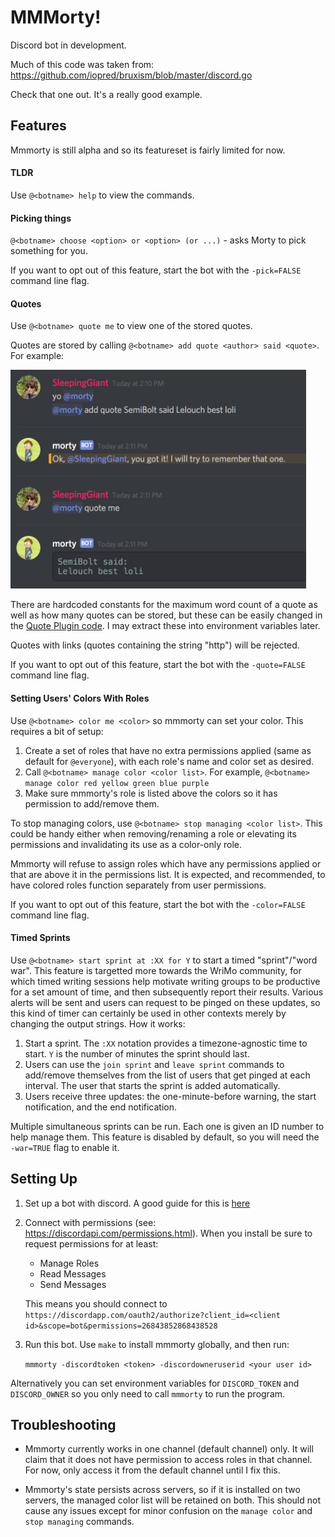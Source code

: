 # MMMorty!

Discord bot in development.

Much of this code was taken from:
https://github.com/iopred/bruxism/blob/master/discord.go

Check that one out. It's a really good example.

## Features

Mmmorty is still alpha and so its featureset is fairly limited for now.

#### TLDR

Use `@<botname> help` to view the commands.

#### Picking things

`@<botname> choose <option> or <option> (or ...)` - asks Morty to pick something for you.

If you want to opt out of this feature, start the bot with the `-pick=FALSE` command line flag.

#### Quotes

Use `@<botname> quote me` to view one of the stored quotes.

Quotes are stored by calling `@<botname> add quote <author> said <quote>`. For example:

<img src="docs/quotebot-example.png" height="350px">

There are hardcoded constants for the maximum word count of a quote as well as how many quotes can be stored, but these can be easily changed in the [Quote Plugin code](quoteplugin/quoteplugin.go). I may extract these into environment variables later.

Quotes with links (quotes containing the string "http") will be rejected.

If you want to opt out of this feature, start the bot with the `-quote=FALSE` command line flag.

#### Setting Users' Colors With Roles

Use `@<botname> color me <color>` so mmmorty can set your color. This requires a bit of setup:

1. Create a set of roles that have no extra permissions applied (same as default for `@everyone`), with each role's name and color set as desired.
2. Call `@<botname> manage color <color list>`. For example, `@<botname> manage color red yellow green blue purple`
3. Make sure mmmorty's role is listed above the colors so it has permission to add/remove them.

To stop managing colors, use `@<botname> stop managing <color list>`. This could be handy either when removing/renaming a role or elevating its permissions and invalidating its use as a color-only role.

Mmmorty will refuse to assign roles which have any permissions applied or that are above it in the permissions list. It is expected, and recommended, to have colored roles function separately from user permissions.

If you want to opt out of this feature, start the bot with the `-color=FALSE` command line flag.

#### Timed Sprints

Use `@<botname> start sprint at :XX for Y` to start a timed "sprint"/"word war". This feature is targetted more towards the WriMo community, for which timed writing sessions help motivate writing groups to be productive for a set amount of time, and then subsequently report their results. Various alerts will be sent and users can request to be pinged on these updates, so this kind of timer can certainly be used in other contexts merely by changing the output strings. How it works:

1. Start a sprint. The `:XX` notation provides a timezone-agnostic time to start. `Y` is the number of minutes the sprint should last.
2. Users can use the `join sprint` and `leave sprint` commands to add/remove themselves from the list of users that get pinged at each interval. The user that starts the sprint is added automatically.
3. Users receive three updates: the one-minute-before warning, the start notification, and the end notification.

Multiple simultaneous sprints can be run. Each one is given an ID number to help manage them. This feature is disabled by default, so you will need the `-war=TRUE` flag to enable it.

## Setting Up

1. Set up a bot with discord. A good guide for this is [here](https://github.com/reactiflux/discord-irc/wiki/Creating-a-discord-bot-&-getting-a-token)

1. Connect with permissions (see: https://discordapi.com/permissions.html). When you install be sure to request permissions for at least:

    - Manage Roles
    - Read Messages
    - Send Messages

    This means you should connect to `https://discordapp.com/oauth2/authorize?client_id=<client id>&scope=bot&permissions=26843852868438528`

1. Run this bot. Use `make` to install mmmorty globally, and then run:

    `mmmorty -discordtoken <token> -discordowneruserid <your user id>`
    
  Alternatively you can set environment variables for `DISCORD_TOKEN` and `DISCORD_OWNER` so you only need to call `mmmorty` to run the program.

## Troubleshooting

- Mmmorty currently works in one channel (default channel) only. It will claim that it does not have permission to access roles in that channel. For now, only access it from the default channel until I fix this.

- Mmmorty's state persists across servers, so if it is installed on two servers, the managed color list will be retained on both. This should not cause any issues except for minor confusion on the `manage color` and `stop managing` commands.

